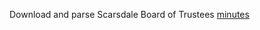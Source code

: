 Download and parse Scarsdale Board of Trustees
[minutes](http://www.scarsdale.com/Home/BoardofTrustees/BoardofTrusteesAgendasMinutes.aspx)
